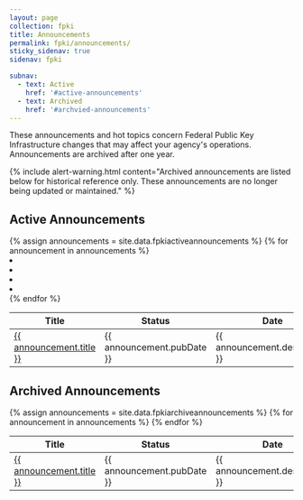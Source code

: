 ```yaml
---
layout: page
collection: fpki
title: Announcements
permalink: fpki/announcements/
sticky_sidenav: true
sidenav: fpki

subnav: 
  - text: Active
    href: '#active-announcements'
  - text: Archived
    href: '#archvied-announcements'
---
```


These announcements and hot topics concern Federal Public Key Infrastructure changes that may affect your agency's operations. Announcements are archived after one year.

{% include alert-warning.html content="Archived announcements are listed below for historical reference only. These announcements are no longer being updated or maintained." %}

## Active Announcements

<table class="usa-table--borderless playbooks-table">
  <thead class="usa-sr-only">
    <tr>
      <th id="playbooks-table-heading-title" scope="col">Title</th>
      <th id="playbooks-table-heading-status" scope="col">Status</th>
      <th id="playbooks-table-heading-date" scope="col">Date</th>
      <th id="playbooks-table-heading-description" scope="col">Description</th>
    </tr>
  </thead>
  <tbody>
    {% assign announcements = site.data.fpkiactiveannouncements %}
    {% for announcement in announcements %}
        <tr class="playbooks-table-row">
          <li><td><a href="{{ announcement.href | relative_url }}">{{ announcement.title }}</a></td></li>
          <li><td>{{ announcement.pubDate }}</td><li>
          <li><td>{{ announcement.description }}</td></li>
        </tr>
    {% endfor %}
  </tbody>
</table>

## Archived Announcements

<table class="usa-table--borderless playbooks-table">
  <thead class="usa-sr-only">
    <tr>
      <th id="playbooks-table-heading-title" scope="col">Title</th>
      <th id="playbooks-table-heading-status" scope="col">Status</th>
      <th id="playbooks-table-heading-date" scope="col">Date</th>
      <th id="playbooks-table-heading-description" scope="col">Description</th>
    </tr>
  </thead>
  <tbody>
    {% assign announcements = site.data.fpkiarchiveannouncements %}
    {% for announcement in announcements %}
        <tr class="playbooks-table-row">
          <td><a href="{{ announcement.url | relative_url }}">{{ announcement.title }}</a></td>
          <td>{{ announcement.pubDate }}</td>
          <td>{{ announcement.description }}</td>
        </tr>
    {% endfor %}
  </tbody>
</table>